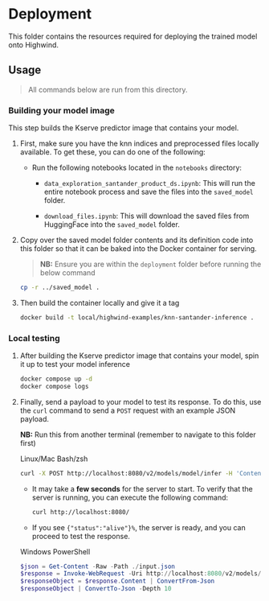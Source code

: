 # Deployment

This folder contains the resources required for deploying the trained model onto Highwind.

## Usage

> All commands below are run from this directory.

### Building your model image

This step builds the Kserve predictor image that contains your model.

1. First, make sure you have the knn indices and preprocessed files locally available. To get these, you can do one of the following:
    - Run the following notebooks located in the `notebooks` directory:
        - `data_exploration_santander_product_ds.ipynb`: This will run the entire notebook process and save the files into the `saved_model` folder.

        - `download_files.ipynb`: This will download the saved files from HuggingFace into the `saved_model` folder.

1. Copy over the saved model folder contents and its definition code into this folder so that it can be baked into the Docker container for serving.
   > **NB:** Ensure you are within the `deployment` folder before running the below command

    ```bash
    cp -r ../saved_model .
    ```

1. Then build the container locally and give it a tag

    ```bash
    docker build -t local/highwind-examples/knn-santander-inference .
    ```

### Local testing

1. After building the Kserve predictor image that contains your model, spin it up to test your model inference

    ```bash
    docker compose up -d
    docker compose logs
    ```

1. Finally, send a payload to your model to test its response. To do this, use the `curl` command to send a `POST` request with an example JSON payload.

    **NB:** Run this from another terminal (remember to navigate to this folder first)

    Linux/Mac Bash/zsh

    ```bash
    curl -X POST http://localhost:8080/v2/models/model/infer -H 'Content-Type: application/json' -d @./input.json
    ```

    - It may take a **few seconds** for the server to start. To verify that the server is running, you can execute the following command:

        ```bash
        curl http://localhost:8080/
        ```

    - If you see `{"status":"alive"}%`, the server is ready, and you can proceed to test the response.



    Windows PowerShell

    ```PowerShell
    $json = Get-Content -Raw -Path ./input.json
    $response = Invoke-WebRequest -Uri http://localhost:8080/v2/models/model/infer -Method Post -ContentType 'application/json' -Body ([System.Text.Encoding]::UTF8.GetBytes($json))
    $responseObject = $response.Content | ConvertFrom-Json
    $responseObject | ConvertTo-Json -Depth 10
    ```
